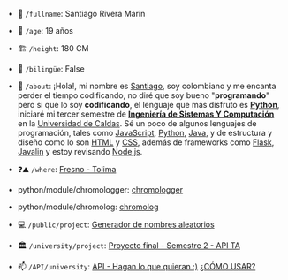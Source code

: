 - 👼 `/fullname`: Santiago Rivera Marin

- 👶 `/age`: 19 años

- 🏗️ `/height`: 180 CM
- 👅 `/bilingüe`: False
- 🤡 `/about`: ¡Hola!, mi nombre es [Santiago](https://www.instagram.com/santiago.riveramarin.524), soy colombiano y me encanta perder el tiempo codificando, no diré que soy bueno "**programando**" pero si que lo soy **codificando**, el lenguaje que más disfruto es [**Python**](https://www.python.org/), iniciaré mi tercer semestre de [**Ingeniería de Sistemas Y Computación**](https://ingenierias.ucaldas.edu.co/oferta-academica/ingenieria-de-sistemas-y-computacion/) en la [Universidad de Caldas](https://www.ucaldas.edu.co/). Sé un poco de algunos lenguajes de programación, tales como [JavaScript](https://developer.mozilla.org/es/docs/Web/JavaScript), [Python](https://www.python.org/), [Java](https://www.java.com/es/), y de estructura y diseño como lo son [HTML](https://developer.mozilla.org/es/docs/Web/HTML) y [CSS](https://developer.mozilla.org/es/docs/Web/CSS), además de frameworks como [Flask](https://flask.palletsprojects.com/en/stable/), [Javalin](https://javalin.io/) y estoy revisando [Node.js](https://nodejs.org/en).
- ❓⛰️ `/where`: [Fresno - Tolima](https://www.tolima.gov.co/tolima/informacion-general/turismo/2028-municipio-de-fresno)
- python/module/chromologger: [chromologger](https://tutosrive.github.io/chromologger/)
- python/module/chromolog: [chromolog](https://tutosrive.github.io/chromolog/)
- 💻 `/public/project`: [Generador de nombres aleatorios](https://random-names-srm.onrender.com/)
- 🏛️ `/university/project`: [Proyecto final - Semestre 2 - API TA](https://srm-ta.onrender.com/)
- 📫 `/API/university`: [API - Hagan lo que quieran :)](https://permanent-brittni-trg-d0f0aa2b.koyeb.app) [¿CÓMO USAR?](https://github.com/tutosrivegamerLQ/transportadora-andina)
